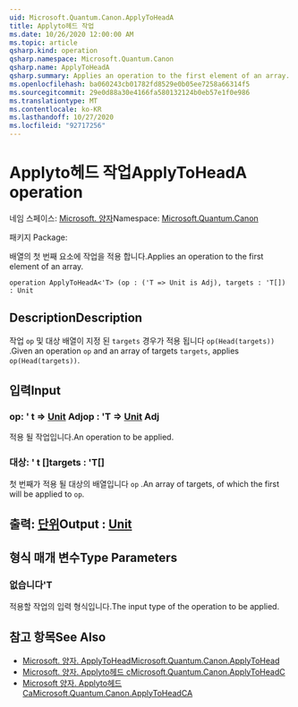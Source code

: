 ```yaml
---
uid: Microsoft.Quantum.Canon.ApplyToHeadA
title: Applyto헤드 작업
ms.date: 10/26/2020 12:00:00 AM
ms.topic: article
qsharp.kind: operation
qsharp.namespace: Microsoft.Quantum.Canon
qsharp.name: ApplyToHeadA
qsharp.summary: Applies an operation to the first element of an array.
ms.openlocfilehash: ba060243cb01782fd8529e0b05ee7258a66314f5
ms.sourcegitcommit: 29e0d88a30e4166fa580132124b0eb57e1f0e986
ms.translationtype: MT
ms.contentlocale: ko-KR
ms.lasthandoff: 10/27/2020
ms.locfileid: "92717256"
---
```

# <a name="applytoheada-operation"></a><span data-ttu-id="d97a1-102">Applyto헤드 작업</span><span class="sxs-lookup"><span data-stu-id="d97a1-102">ApplyToHeadA operation</span></span>

<span data-ttu-id="d97a1-103">네임 스페이스: [Microsoft. 양자](xref:Microsoft.Quantum.Canon)</span><span class="sxs-lookup"><span data-stu-id="d97a1-103">Namespace: [Microsoft.Quantum.Canon](xref:Microsoft.Quantum.Canon)</span></span>

<span data-ttu-id="d97a1-104">패키지 [](https://nuget.org/packages/)</span><span class="sxs-lookup"><span data-stu-id="d97a1-104">Package: [](https://nuget.org/packages/)</span></span>


<span data-ttu-id="d97a1-105">배열의 첫 번째 요소에 작업을 적용 합니다.</span><span class="sxs-lookup"><span data-stu-id="d97a1-105">Applies an operation to the first element of an array.</span></span>

```qsharp
operation ApplyToHeadA<'T> (op : ('T => Unit is Adj), targets : 'T[]) : Unit
```


## <a name="description"></a><span data-ttu-id="d97a1-106">Description</span><span class="sxs-lookup"><span data-stu-id="d97a1-106">Description</span></span>

<span data-ttu-id="d97a1-107">작업 `op` 및 대상 배열이 지정 된 `targets` 경우가 적용 됩니다 `op(Head(targets))` .</span><span class="sxs-lookup"><span data-stu-id="d97a1-107">Given an operation `op` and an array of targets `targets`, applies `op(Head(targets))`.</span></span>

## <a name="input"></a><span data-ttu-id="d97a1-108">입력</span><span class="sxs-lookup"><span data-stu-id="d97a1-108">Input</span></span>

### <a name="op--t--unit-adj"></a><span data-ttu-id="d97a1-109">op: ' t => [Unit](xref:microsoft.quantum.lang-ref.unit) Adj</span><span class="sxs-lookup"><span data-stu-id="d97a1-109">op : 'T => [Unit](xref:microsoft.quantum.lang-ref.unit) Adj</span></span>

<span data-ttu-id="d97a1-110">적용 될 작업입니다.</span><span class="sxs-lookup"><span data-stu-id="d97a1-110">An operation to be applied.</span></span>


### <a name="targets--t"></a><span data-ttu-id="d97a1-111">대상: ' t []</span><span class="sxs-lookup"><span data-stu-id="d97a1-111">targets : 'T[]</span></span>

<span data-ttu-id="d97a1-112">첫 번째가 적용 될 대상의 배열입니다 `op` .</span><span class="sxs-lookup"><span data-stu-id="d97a1-112">An array of targets, of which the first will be applied to `op`.</span></span>



## <a name="output--unit"></a><span data-ttu-id="d97a1-113">출력: [단위](xref:microsoft.quantum.lang-ref.unit)</span><span class="sxs-lookup"><span data-stu-id="d97a1-113">Output : [Unit](xref:microsoft.quantum.lang-ref.unit)</span></span>



## <a name="type-parameters"></a><span data-ttu-id="d97a1-114">형식 매개 변수</span><span class="sxs-lookup"><span data-stu-id="d97a1-114">Type Parameters</span></span>

### <a name="t"></a><span data-ttu-id="d97a1-115">없습니다</span><span class="sxs-lookup"><span data-stu-id="d97a1-115">'T</span></span>

<span data-ttu-id="d97a1-116">적용할 작업의 입력 형식입니다.</span><span class="sxs-lookup"><span data-stu-id="d97a1-116">The input type of the operation to be applied.</span></span>

## <a name="see-also"></a><span data-ttu-id="d97a1-117">참고 항목</span><span class="sxs-lookup"><span data-stu-id="d97a1-117">See Also</span></span>

- [<span data-ttu-id="d97a1-118">Microsoft. 양자. ApplyToHead</span><span class="sxs-lookup"><span data-stu-id="d97a1-118">Microsoft.Quantum.Canon.ApplyToHead</span></span>](xref:Microsoft.Quantum.Canon.ApplyToHead)
- [<span data-ttu-id="d97a1-119">Microsoft. 양자. Applyto헤드 c</span><span class="sxs-lookup"><span data-stu-id="d97a1-119">Microsoft.Quantum.Canon.ApplyToHeadC</span></span>](xref:Microsoft.Quantum.Canon.ApplyToHeadC)
- [<span data-ttu-id="d97a1-120">Microsoft 양자. Applyto헤드 Ca</span><span class="sxs-lookup"><span data-stu-id="d97a1-120">Microsoft.Quantum.Canon.ApplyToHeadCA</span></span>](xref:Microsoft.Quantum.Canon.ApplyToHeadCA)
